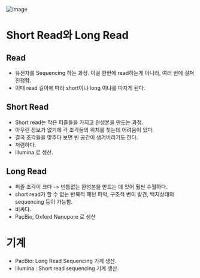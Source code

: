 


![image](https://user-images.githubusercontent.com/15938354/144561118-b636ff3c-ea44-44ef-bbe0-d66cc2f8cf7a.png)

# Short Read와 Long Read 

## Read 
- 유전자를 Sequencing 하는 과정. 이걸 한번에 read하는게 아니라, 여러 번에 걸쳐 진행함. 
- 이때 read 길이에 따라 short이냐 long 이냐를 따지게 된다.  

## Short Read
- Short read는 작은 퍼즐들을 가지고 완성본을 만드는 과정. 
- 아무런 정보가 없기에 각 조각들의 위치를 찾는데 어려움이 있다. 
- 결국 조각들을 맞추다 보면 빈 공간이 생겨버리기도 한다. 
- 저렴하다.
- Illumina 로 생산. 

## Long Read
- 퍼즐 조각이 크다 -> 빈틈없는 완성본을 만드는 데 있어 훨씬 수월하다.
- short read가 할 수 없는 반복적 패턴 파악, 구조적 변이 발견, 백지상태의 sequencing 등이 가능함.
- 비싸다.
- PacBio, Oxford Nanopore 로 생산 


# 기계
- PacBio: Long Read Sequencing 기계 생산.  
- Illumina : Short read sequencing 기계 생산. 

